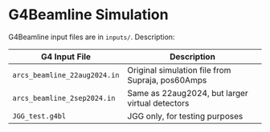 # G4Beamline Simulation

G4Beamline input files are in `inputs/`. Description:

| G4 Input File  | Description |
| ------------- | ------------- |
| `arcs_beamline_22aug2024.in`  | Original simulation file from Supraja, pos60Amps |
| `arcs_beamline_2sep2024.in`  | Same as 22aug2024, but larger virtual detectors  |
| `JGG_test.g4bl`  | JGG only, for testing purposes  |